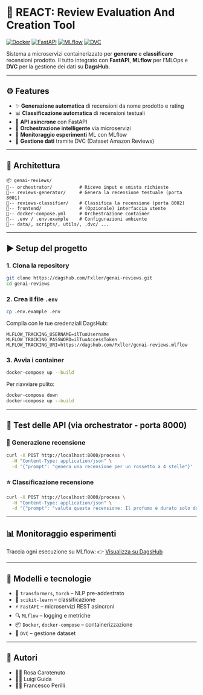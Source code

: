 # 🧠 REACT: Review Evaluation And Creation Tool

[![Docker](https://img.shields.io/badge/docker-microservices-blue)](https://www.docker.com/)
[![FastAPI](https://img.shields.io/badge/FastAPI-ready-brightgreen)](https://fastapi.tiangolo.com/)
[![MLflow](https://img.shields.io/badge/MLflow-tracking-orange)](https://dagshub.com/Fxller/genai-reviews.mlflow)
[![DVC](https://img.shields.io/badge/DVC-enabled-purple)](https://dvc.org/)

Sistema a microservizi containerizzato per **generare** e **classificare** recensioni prodotto. Il tutto integrato con **FastAPI**, **MLflow** per l’MLOps e **DVC** per la gestione dei dati su **DagsHub**.

---

## ⚙️ Features

* ✨ **Generazione automatica** di recensioni da nome prodotto e rating
* 📊 **Classificazione automatica** di recensioni testuali
* 🚀 **API asincrone** con FastAPI
* 🔁 **Orchestrazione intelligente** via microservizi
* 🧪 **Monitoraggio esperimenti** ML con MLflow
* 🧺 **Gestione dati** tramite DVC (Dataset Amazon Reviews)

---

## 🧱 Architettura

```text
📦 genai-reviews/
🔼-- orchestrator/          # Riceve input e smista richieste
🔼-- reviews-generator/     # Genera la recensione testuale (porta 8001)
🔼-- reviews-classifier/    # Classifica la recensione (porta 8002)
🔼-- frontend/              # (Opzionale) interfaccia utente
🔼-- docker-compose.yml     # Orchestrazione container
🔼-- .env / .env.example    # Configurazioni ambiente
🔼-- data/, scripts/, utils/, .dvc/ ...
```

---

## ▶️ Setup del progetto

### 1. Clona la repository

```bash
git clone https://dagshub.com/Fxller/genai-reviews.git
cd genai-reviews
```

### 2. Crea il file `.env`

```bash
cp .env.example .env
```

Compila con le tue credenziali DagsHub:

```dotenv
MLFLOW_TRACKING_USERNAME=ilTuoUsername
MLFLOW_TRACKING_PASSWORD=ilTuoAccessToken
MLFLOW_TRACKING_URI=https://dagshub.com/Fxller/genai-reviews.mlflow
```

### 3. Avvia i container

```bash
docker-compose up --build
```

Per riavviare pulito:

```bash
docker-compose down
docker-compose up --build
```

---

## 🧪 Test delle API (via orchestrator - porta 8000)

### 🔀 Generazione recensione

```bash
curl -X POST http://localhost:8000/process \
  -H "Content-Type: application/json" \
  -d '{"prompt": "genera una recensione per un rossetto a 4 stelle"}'
```

### ⭐ Classificazione recensione

```bash
curl -X POST http://localhost:8000/process \
  -H "Content-Type: application/json" \
  -d '{"prompt": "valuta questa recensione: Il profumo è durato solo due ore"}'
```

---

## 📊 Monitoraggio esperimenti

Traccia ogni esecuzione su MLflow:
👉 [Visualizza su DagsHub](https://dagshub.com/Fxller/genai-reviews/experiments)

---

## 🧠 Modelli e tecnologie

* 🧬 `transformers`, `torch` – NLP pre-addestrato
* 🧪 `scikit-learn` – classificazione
* ⚡ `FastAPI` – microservizi REST asincroni
* 🔍 `MLflow` – logging e metriche
* 📦 `Docker`, `docker-compose` – containerizzazione
* 📂 `DVC` – gestione dataset

---

## 👥 Autori

* 👩‍💻 Rosa Carotenuto
* 🧑‍💻 Luigi Guida
* 🧑‍💻 Francesco Perilli
